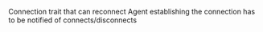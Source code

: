 Connection trait that can reconnect
Agent establishing the connection has to be notified of connects/disconnects
